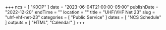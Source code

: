+++
ncs = [ "K0OP" ]
date = "2023-06-04T21:00:00-05:00"
publishDate = "2022-12-20"
endTime = ""
location = ""
title = "UHF/VHF Net 23"
slug = "uhf-vhf-net-23"
categories = [ "Public Service" ]
dates = [ "NCS Schedule" ]
outputs = [ "HTML", "Calendar" ]
+++

